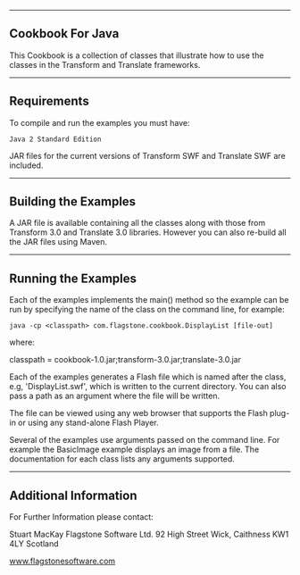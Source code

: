 ---------------------
  Cookbook For Java
---------------------

This Cookbook is a collection of classes that illustrate how to use the classes 
in the Transform and Translate frameworks.

----------------
  Requirements
----------------

To compile and run the examples you must have:

	Java 2 Standard Edition
	
JAR files for the current versions of Transform SWF and Translate SWF are 
included.
	
-------------------------
  Building the Examples
-------------------------

A JAR file is available containing all the classes along with those from 
Transform 3.0 and Translate 3.0 libraries. However you can also re-build all 
the JAR files using Maven.

------------------------
  Running the Examples
------------------------

Each of the examples implements the main() method so the example can be run by 
specifying the name of the class on the command line, for example:

	java -cp <classpath> com.flagstone.cookbook.DisplayList [file-out]

where:

   classpath =  cookbook-1.0.jar;transform-3.0.jar;translate-3.0.jar	


Each of the examples generates a Flash file which is named after the class, e.g,
'DisplayList.swf', which is written to the current directory. You can also pass
a path as an argument where the file will be written.

The file can be viewed using any web browser that supports the Flash plug-in or
using any stand-alone Flash Player.
	
Several of the examples use arguments passed on the command line. For example 
the BasicImage example displays an image from a file. The documentation for 
each class lists any arguments supported.

--------------------------
  Additional Information
--------------------------

For Further Information please contact:

Stuart MacKay
Flagstone Software Ltd.
92 High Street
Wick, Caithness KW1 4LY
Scotland

www.flagstonesoftware.com

